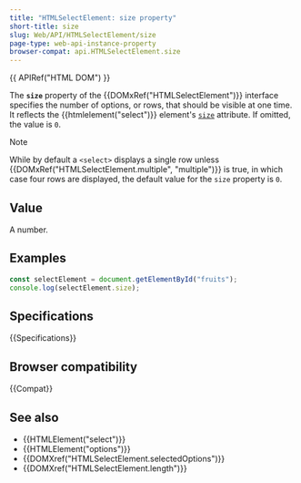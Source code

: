 ```yaml
---
title: "HTMLSelectElement: size property"
short-title: size
slug: Web/API/HTMLSelectElement/size
page-type: web-api-instance-property
browser-compat: api.HTMLSelectElement.size
---
```


{{ APIRef("HTML DOM") }}

The **`size`** property of the {{DOMxRef("HTMLSelectElement")}} interface specifies the number of options, or rows, that should be visible at one time. It reflects the {{htmlelement("select")}} element's [`size`](/en-US/docs/Web/HTML/Element/select#size) attribute. If omitted, the value is `0`.

> [!NOTE]
> While by default a `<select>` displays a single row unless {{DOMxRef("HTMLSelectElement.multiple", "multiple")}} is true, in which case four rows are displayed, the default value for the `size` property is `0`.

## Value

A number.

## Examples

```js
const selectElement = document.getElementById("fruits");
console.log(selectElement.size);
```

## Specifications

{{Specifications}}

## Browser compatibility

{{Compat}}

## See also

- {{HTMLElement("select")}}
- {{HTMLElement("options")}}
- {{DOMXref("HTMLSelectElement.selectedOptions")}}
- {{DOMXref("HTMLSelectElement.length")}}
